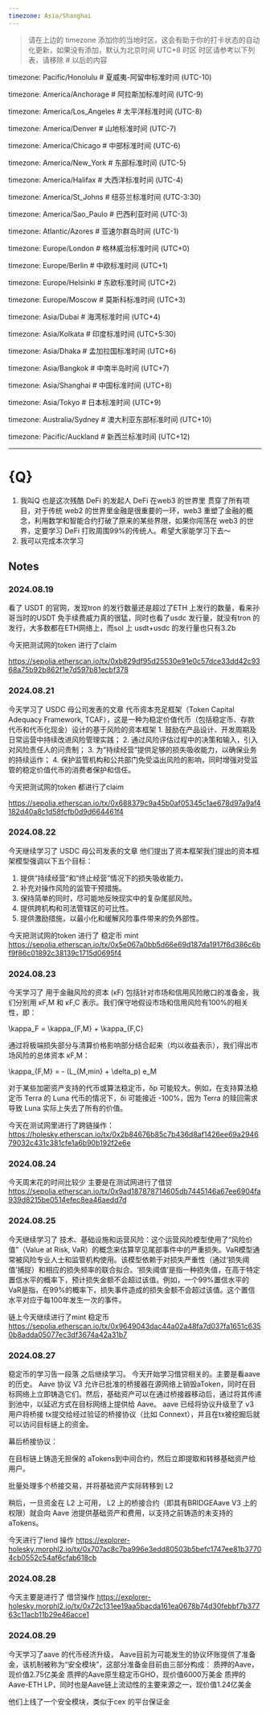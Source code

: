 ```yaml
---
timezone: Asia/Shanghai 
---
```


> 请在上边的 timezone 添加你的当地时区，这会有助于你的打卡状态的自动化更新，如果没有添加，默认为北京时间 UTC+8 时区
> 时区请参考以下列表，请移除 # 以后的内容

timezone: Pacific/Honolulu # 夏威夷-阿留申标准时间 (UTC-10)

timezone: America/Anchorage # 阿拉斯加标准时间 (UTC-9)

timezone: America/Los_Angeles # 太平洋标准时间 (UTC-8)

timezone: America/Denver # 山地标准时间 (UTC-7)

timezone: America/Chicago # 中部标准时间 (UTC-6)

timezone: America/New_York # 东部标准时间 (UTC-5)

timezone: America/Halifax # 大西洋标准时间 (UTC-4)

timezone: America/St_Johns # 纽芬兰标准时间 (UTC-3:30)

timezone: America/Sao_Paulo # 巴西利亚时间 (UTC-3)

timezone: Atlantic/Azores # 亚速尔群岛时间 (UTC-1)

timezone: Europe/London # 格林威治标准时间 (UTC+0)

timezone: Europe/Berlin # 中欧标准时间 (UTC+1)

timezone: Europe/Helsinki # 东欧标准时间 (UTC+2)

timezone: Europe/Moscow # 莫斯科标准时间 (UTC+3)

timezone: Asia/Dubai # 海湾标准时间 (UTC+4)

timezone: Asia/Kolkata # 印度标准时间 (UTC+5:30)

timezone: Asia/Dhaka # 孟加拉国标准时间 (UTC+6)

timezone: Asia/Bangkok # 中南半岛时间 (UTC+7)

timezone: Asia/Shanghai # 中国标准时间 (UTC+8)

timezone: Asia/Tokyo # 日本标准时间 (UTC+9)

timezone: Australia/Sydney # 澳大利亚东部标准时间 (UTC+10)

timezone: Pacific/Auckland # 新西兰标准时间 (UTC+12)

---

# {Q}

1. 我叫Q 也是这次残酷 DeFi 的发起人 
   DeFi 在web3 的世界里 贯穿了所有项目，对于传统 web2 的世界里金融是很重要的一环，web3 重塑了金融的概念，利用数学和智能合约打破了原来的某些界限，如果你闯荡在 web3 的世界，定要学习 DeFi 打败周围99%的传统人。希望大家能学习下去～
2. 我可以完成本次学习

## Notes

<!-- Content_START -->

### 2024.08.19

看了 USDT 的官网，发现tron 的发行数量还是超过了ETH 上发行的数量，看来孙哥当时的USDT 免手续费威力真的很猛，同时也看了usdc 发行量，就没有tron 的发行，大多数都在ETH网络上，而sol 上 usdt+usdc 的发行量也只有3.2b 

今天把测试网的token 进行了claim

https://sepolia.etherscan.io/tx/0xb829df95d25530e91e0c57dce33dd42c9368a75b92b862f1e7d597b81ecbf378

### 2024.08.21
今天学习了 USDC 母公司发表的文章
代币资本充足框架（Token Capital Adequacy Framework, TCAF），这是一种为稳定价值代币（包括稳定币、存款代币和代币化现金）设计的基于风险的资本框架
	1. 鼓励在产品设计、开发周期及日常运营中持续改进风险管理实践；
	2. 通过风险评估过程中的决策和输入，引入对风险责任人的问责制；
	3. 为“持续经营”提供足够的损失吸收能力，以确保业务的持续运作；
	4. 保护监管机构和公共部门免受溢出风险的影响，同时增强对受监管的稳定价值代币的消费者保护和信任。

今天把测试网的token 都进行了claim

https://sepolia.etherscan.io/tx/0x688379c9a45b0af05345c1ae678d97a9af4182d40a8c1d58fcfb0d9d664461f4


### 2024.08.22

今天继续学习了 USDC 母公司发表的文章
他们提出了资本框架我们提出的资本框架模型强调以下五个目标：
1. 提供“持续经营”和“终止经营”情况下的损失吸收能力。
2. 补充对操作风险的监管干预措施。
3. 保持简单的同时，尽可能地反映现实中的复杂尾部风险。
4. 提供跨机构和司法管辖区的可比性。
5. 提供激励措施，以最小化和缓解风险事件带来的负外部性。

今天把测试网的token 进行了 稳定币 mint
https://sepolia.etherscan.io/tx/0x5e067a0bb5d66e69d187da1917f6d386c6bf9f86c01892c38139c1715d0695f4

### 2024.08.23
今天学习了
用于金融风险的资本 (κF) 包括针对市场和信用风险敞口的准备金，我们分别用 κF,M 和 κF,C 表示。我们保守地假设市场和信用风险有100%的相关性，即：

 \kappa_F = \kappa_{F,M} + \kappa_{F,C} 

 通过将极端损失部分与清算价格影响部分结合起来（均以收益表示），我们得出市场风险的总体资本 κF,M：

 \kappa_{F,M} = - (L_{M,min} + \delta_p) e_M 

对于某些加密资产支持的代币或算法稳定币，δp 可能较大。例如，在支持算法稳定币 Terra 的 Luna 代币的情况下，δi 可能接近 -100%，因为 Terra 的赎回需求导致 Luna 实际上失去了所有的价值。

今天在测试网里进行了跨链操作：
https://holesky.etherscan.io/tx/0x2b84676b85c7b436d8af1426ee69a294679032c431c381cfe1a6b90b192f2e6e

### 2024.08.24
今天周末花的时间比较少 主要是在测试网进行了借贷
https://sepolia.etherscan.io/tx/0x9ad187878714605db7445146a67ee6904fa939d8215be0514efec8ea46aedd7d

### 2024.08.25
今天继续学习了
技术、基础设施和运营风险：这个运营风险模型使用了“风险价值”（Value at Risk, VaR）的概念来估算罕见尾部事件中的严重损失。VaR模型通常被风险专业人士和监管机构使用。该模型依赖于对损失严重性（通过‘损失阈值’捕捉）和相应的损失频率的联合拟合。‘损失阈值’是指一种损失值，在高于特定置信水平的概率下，预计损失金额不会超过该值。例如，一个99%置信水平的VaR是指，在99%的概率下，损失事件造成的损失金额不会超过该值。这个置信水平对应于每100年发生一次的事件。

链上今天继续进行了mint 稳定币
https://sepolia.etherscan.io/tx/0x9649043dac44a02a48fa7d037fa1651c6350b8adda05077ec3df3674a42a31b7

### 2024.08.27
稳定币的学习告一段落 之后继续学习。
今天开始学习借贷相关的。主要是看aave 的历史。
Aave 协议 V3 允许已批准的桥接器在源网络上销毁aToken，同时在目标网络上立即铸造它们。然后，基础资产可以在通过桥接器移动后，通过将其传递到池中，以延迟方式在目标网络上提供给 Aave。
aave 已经将协议升级至了 v3 
用户将桥接 tx提交给经过验证的桥接协议（比如 Connext），并且在tx被挖掘后就可以访问目标链上的资金。

幕后桥接协议：

在目标链上铸造无担保的 aTokens到中间合约，然后立即提取和转移基础资产给用户。

批量处理多个桥接交易，并将基础资产实际转移到 L2

稍后，一旦资金在 L2 上可用， L2 上的桥接合约（即具有BRIDGEAave V3 上的权限）就会向 Aave 池提供基础资产和费用，以支持之前铸造的未支持的 aTokens。

今天进行了lend 操作
https://explorer-holesky.morphl2.io/tx/0x707ac8c7ba996e3edd80503b5befc1747ee81b37704cb0552c54af6cfab618cb

### 2024.08.28
今天主要是进行了 借贷操作
https://explorer-holesky.morphl2.io/tx/0x72c131ee19aa5bacda161ea0678b74d30febbf7b37763c11acb11b29e46acce1

### 2024.08.29
今天学习了aave 的代币经济升级，
Aave目前为可能发生的协议坏账提供了准备金，该机制被称为“安全模块”，这部分准备金目前由三部分构成：
质押的Aave，现价值2.75亿美金
质押的Aave原生稳定币GHO，现价值6000万美金
质押的Aave-ETH LP，同时也是Aave链上流动性的主要来源之一，现价值1.24亿美金

他们上线了一个安全模块，类似于cex 的平台保证金

<!-- Content_END -->

